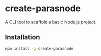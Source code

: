 # create-parasnode

A CLI tool to scaffold a basic Node.js project.

## Installation

```bash
npm install -g create-parasnode
